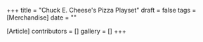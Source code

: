 +++
title = "Chuck E. Cheese's Pizza Playset"
draft = false
tags = [Merchandise]
date = ""

[Article]
contributors = []
gallery = []
+++